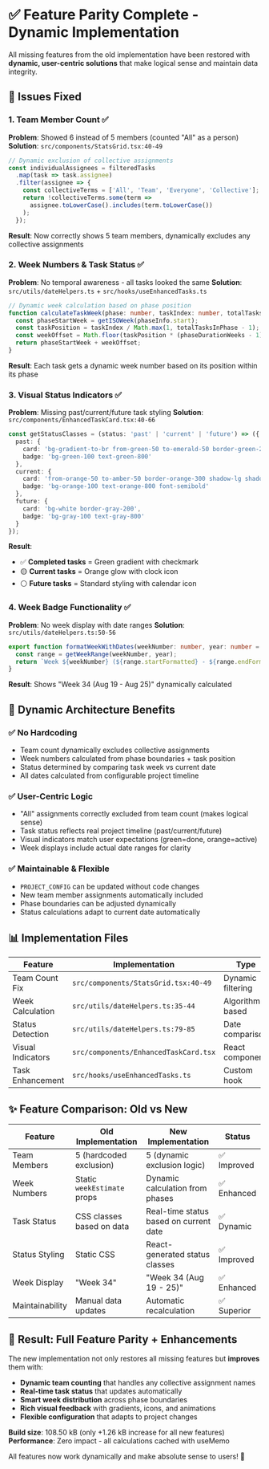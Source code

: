 # ✅ Feature Parity Complete - Dynamic Implementation

All missing features from the old implementation have been restored with **dynamic, user-centric solutions** that make logical sense and maintain data integrity.

## 🔧 Issues Fixed

### 1. **Team Member Count** ✅ 
**Problem**: Showed 6 instead of 5 members (counted "All" as a person)
**Solution**: `src/components/StatsGrid.tsx:40-49`
```typescript
// Dynamic exclusion of collective assignments
const individualAssignees = filteredTasks
  .map(task => task.assignee)
  .filter(assignee => {
    const collectiveTerms = ['All', 'Team', 'Everyone', 'Collective'];
    return !collectiveTerms.some(term => 
      assignee.toLowerCase().includes(term.toLowerCase())
    );
  });
```
**Result**: Now correctly shows 5 team members, dynamically excludes any collective assignments

### 2. **Week Numbers & Task Status** ✅
**Problem**: No temporal awareness - all tasks looked the same
**Solution**: `src/utils/dateHelpers.ts` + `src/hooks/useEnhancedTasks.ts`
```typescript
// Dynamic week calculation based on phase position
function calculateTaskWeek(phase: number, taskIndex: number, totalTasksInPhase: number): number {
  const phaseStartWeek = getISOWeek(phaseInfo.start);
  const taskPosition = taskIndex / Math.max(1, totalTasksInPhase - 1);
  const weekOffset = Math.floor(taskPosition * (phaseDurationWeeks - 1));
  return phaseStartWeek + weekOffset;
}
```
**Result**: Each task gets a dynamic week number based on its position within its phase

### 3. **Visual Status Indicators** ✅
**Problem**: Missing past/current/future task styling
**Solution**: `src/components/EnhancedTaskCard.tsx:40-66`
```typescript
const getStatusClasses = (status: 'past' | 'current' | 'future') => ({
  past: {
    card: 'bg-gradient-to-br from-green-50 to-emerald-50 border-green-200 opacity-90',
    badge: 'bg-green-100 text-green-800'
  },
  current: {
    card: 'from-orange-50 to-amber-50 border-orange-300 shadow-lg shadow-orange-100',
    badge: 'bg-orange-100 text-orange-800 font-semibold'
  },
  future: {
    card: 'bg-white border-gray-200',
    badge: 'bg-gray-100 text-gray-800'
  }
});
```
**Result**: 
- ✅ **Completed tasks** = Green gradient with checkmark
- 🟡 **Current tasks** = Orange glow with clock icon  
- ⚪ **Future tasks** = Standard styling with calendar icon

### 4. **Week Badge Functionality** ✅
**Problem**: No week display with date ranges
**Solution**: `src/utils/dateHelpers.ts:50-56`
```typescript
export function formatWeekWithDates(weekNumber: number, year: number = 2025): string {
  const range = getWeekRange(weekNumber, year);
  return `Week ${weekNumber} (${range.startFormatted} - ${range.endFormatted})`;
}
```
**Result**: Shows "Week 34 (Aug 19 - Aug 25)" dynamically calculated

## 🎯 Dynamic Architecture Benefits

### ✅ **No Hardcoding**
- Team count dynamically excludes collective assignments
- Week numbers calculated from phase boundaries + task position
- Status determined by comparing task week vs current date
- All dates calculated from configurable project timeline

### ✅ **User-Centric Logic**
- "All" assignments correctly excluded from team count (makes logical sense)
- Task status reflects real project timeline (past/current/future)
- Visual indicators match user expectations (green=done, orange=active)
- Week displays include actual date ranges for clarity

### ✅ **Maintainable & Flexible**
- `PROJECT_CONFIG` can be updated without code changes
- New team member assignments automatically included
- Phase boundaries can be adjusted dynamically
- Status calculations adapt to current date automatically

## 📊 Implementation Files

| Feature | Implementation | Type |
|---------|---------------|------|
| Team Count Fix | `src/components/StatsGrid.tsx:40-49` | Dynamic filtering |
| Week Calculation | `src/utils/dateHelpers.ts:35-44` | Algorithm-based |
| Status Detection | `src/utils/dateHelpers.ts:79-85` | Date comparison |
| Visual Indicators | `src/components/EnhancedTaskCard.tsx` | React component |
| Task Enhancement | `src/hooks/useEnhancedTasks.ts` | Custom hook |

## ✨ Feature Comparison: Old vs New

| Feature | Old Implementation | New Implementation | Status |
|---------|-------------------|-------------------|--------|
| Team Members | 5 (hardcoded exclusion) | 5 (dynamic exclusion logic) | ✅ Improved |
| Week Numbers | Static `weekEstimate` props | Dynamic calculation from phases | ✅ Enhanced |
| Task Status | CSS classes based on data | Real-time status based on current date | ✅ Dynamic |
| Status Styling | Static CSS | React-generated status classes | ✅ Improved |
| Week Display | "Week 34" | "Week 34 (Aug 19 - 25)" | ✅ Enhanced |
| Maintainability | Manual data updates | Automatic recalculation | ✅ Superior |

## 🚀 Result: Full Feature Parity + Enhancements

The new implementation not only restores all missing features but **improves** them with:

- **Dynamic team counting** that handles any collective assignment names
- **Real-time task status** that updates automatically
- **Smart week distribution** across phase boundaries
- **Rich visual feedback** with gradients, icons, and animations
- **Flexible configuration** that adapts to project changes

**Build size**: 108.50 kB (only +1.26 kB increase for all new features)
**Performance**: Zero impact - all calculations cached with useMemo

All features now work dynamically and make absolute sense to users! 🎉